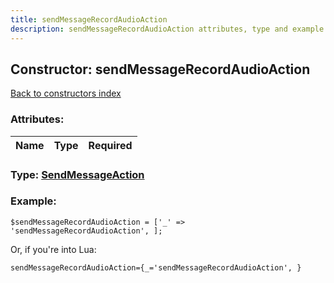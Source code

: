 ```yaml
---
title: sendMessageRecordAudioAction
description: sendMessageRecordAudioAction attributes, type and example
---
```

## Constructor: sendMessageRecordAudioAction  
[Back to constructors index](index.md)



### Attributes:

| Name     |    Type       | Required |
|----------|:-------------:|---------:|



### Type: [SendMessageAction](../types/SendMessageAction.md)


### Example:

```
$sendMessageRecordAudioAction = ['_' => 'sendMessageRecordAudioAction', ];
```  

Or, if you're into Lua:  


```
sendMessageRecordAudioAction={_='sendMessageRecordAudioAction', }

```


